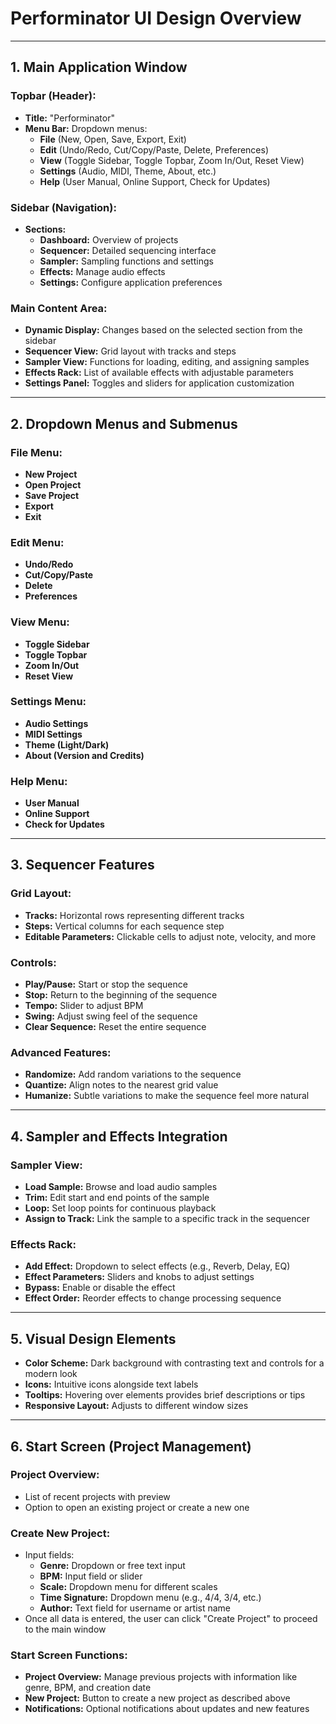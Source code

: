 # Performinator UI Design Overview

---

## 1. Main Application Window

### **Topbar (Header):**
- **Title:** "Performinator"
- **Menu Bar:** Dropdown menus:
  - **File** (New, Open, Save, Export, Exit)
  - **Edit** (Undo/Redo, Cut/Copy/Paste, Delete, Preferences)
  - **View** (Toggle Sidebar, Toggle Topbar, Zoom In/Out, Reset View)
  - **Settings** (Audio, MIDI, Theme, About, etc.)
  - **Help** (User Manual, Online Support, Check for Updates)

### **Sidebar (Navigation):**
- **Sections:**
  - **Dashboard:** Overview of projects
  - **Sequencer:** Detailed sequencing interface
  - **Sampler:** Sampling functions and settings
  - **Effects:** Manage audio effects
  - **Settings:** Configure application preferences

### **Main Content Area:**
- **Dynamic Display:** Changes based on the selected section from the sidebar
- **Sequencer View:** Grid layout with tracks and steps
- **Sampler View:** Functions for loading, editing, and assigning samples
- **Effects Rack:** List of available effects with adjustable parameters
- **Settings Panel:** Toggles and sliders for application customization

---

## 2. Dropdown Menus and Submenus

### **File Menu:**
- **New Project**
- **Open Project**
- **Save Project**
- **Export**
- **Exit**

### **Edit Menu:**
- **Undo/Redo**
- **Cut/Copy/Paste**
- **Delete**
- **Preferences**

### **View Menu:**
- **Toggle Sidebar**
- **Toggle Topbar**
- **Zoom In/Out**
- **Reset View**

### **Settings Menu:**
- **Audio Settings**
- **MIDI Settings**
- **Theme (Light/Dark)**
- **About (Version and Credits)**

### **Help Menu:**
- **User Manual**
- **Online Support**
- **Check for Updates**

---

## 3. Sequencer Features

### **Grid Layout:**
- **Tracks:** Horizontal rows representing different tracks
- **Steps:** Vertical columns for each sequence step
- **Editable Parameters:** Clickable cells to adjust note, velocity, and more

### **Controls:**
- **Play/Pause:** Start or stop the sequence
- **Stop:** Return to the beginning of the sequence
- **Tempo:** Slider to adjust BPM
- **Swing:** Adjust swing feel of the sequence
- **Clear Sequence:** Reset the entire sequence

### **Advanced Features:**
- **Randomize:** Add random variations to the sequence
- **Quantize:** Align notes to the nearest grid value
- **Humanize:** Subtle variations to make the sequence feel more natural

---

## 4. Sampler and Effects Integration

### **Sampler View:**
- **Load Sample:** Browse and load audio samples
- **Trim:** Edit start and end points of the sample
- **Loop:** Set loop points for continuous playback
- **Assign to Track:** Link the sample to a specific track in the sequencer

### **Effects Rack:**
- **Add Effect:** Dropdown to select effects (e.g., Reverb, Delay, EQ)
- **Effect Parameters:** Sliders and knobs to adjust settings
- **Bypass:** Enable or disable the effect
- **Effect Order:** Reorder effects to change processing sequence

---

## 5. Visual Design Elements

- **Color Scheme:** Dark background with contrasting text and controls for a modern look
- **Icons:** Intuitive icons alongside text labels
- **Tooltips:** Hovering over elements provides brief descriptions or tips
- **Responsive Layout:** Adjusts to different window sizes

---

## 6. Start Screen (Project Management)

### **Project Overview:**
- List of recent projects with preview
- Option to open an existing project or create a new one

### **Create New Project:**
- Input fields:
  - **Genre:** Dropdown or free text input
  - **BPM:** Input field or slider
  - **Scale:** Dropdown menu for different scales
  - **Time Signature:** Dropdown menu (e.g., 4/4, 3/4, etc.)
  - **Author:** Text field for username or artist name
- Once all data is entered, the user can click "Create Project" to proceed to the main window

### **Start Screen Functions:**
- **Project Overview:** Manage previous projects with information like genre, BPM, and creation date
- **New Project:** Button to create a new project as described above
- **Notifications:** Optional notifications about updates and new features
